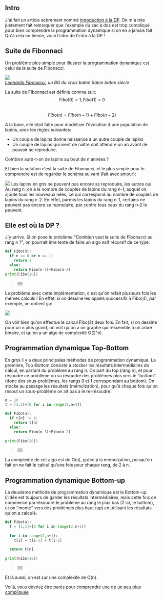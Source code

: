 ## Intro

J'ai fait un article sobrement nommé [introduction à la DP](http://vulgairedev.fr/blog/article/intro_dp). On m'a très justement fait
remarquer que l'exemple du sac à dos est trop compliqué pour bien comprendre la programmation dynamique si on en a jamais fait.
Qu'à cela ne tienne, voici l'intro de l'intro à la DP !

## Suite de Fibonnaci
Un problème plus simple pour illustrer la programmation dynamique est celui de la suite de Fibonacci.

![](https://raw.githubusercontent.com/Romathonat/vulgaireDevEntries/master/intro_de_intro_DP/Fibonacci2.jpg)  
*[Leonardo Fibonacci](https://fr.wikipedia.org/wiki/Leonardo_Fibonacci), un BG du croix baton baton baton siècle*

La suite de Fibonnaci est définie comme suit:  
$$Fibo(0) = 1, Fibo(1) = 0$$  
$$Fibo(n) = Fibo(n-1) + Fibo(n-2)$$

A la base, elle était faite pour modéliser l'évolution d'une population de lapins, avec les règles suivantes:

- Un couple de lapins donne naissance à un autre couple de lapins
- Un couple de lapins qui vient de naître doit attendre un an avant de pouvoir se reproduire.

Combien aura-t-on de lapins au bout de n années ?

Et bien la solution c'est la suite de Fibonacci, et le plus simple pour le comprendre est de regarder le schéma suivant (fait avec amour):

![](https://raw.githubusercontent.com/Romathonat/vulgaireDevEntries/master/intro_de_intro_DP/lapins.png) 
Les lapins en gris ne peuvent pas encore se reproduire, les autres oui. Au rang n, on a le nombre de couples de lapins du rang n-1, auquel on ajoute tous les nouveaux nées, ce qui correspond au nombre de couples de lapins du rang n-2. En effet, parmis les lapins du rang n-1, certains ne peuvent pas encore se reproduire, par contre tous ceux du rang n-2 le peuvent.

## Elle est où la DP ?
J'y arrive. Si on pose le problème "Combien vaut la suite de Fibonacci au rang n ?", on pourrait être tenté de faire un algo naif récursif de ce type: 

``` python
def Fibo(n):
  if n == 0 or n == 1: 
    return 1
  else:
    return Fibo(n-1)+Fibo(n-2)
print(Fibo(10))

```
> 89

Le problème avec cette implémentation, c'est qu'on refait plusieurs fois les mêmes calculs !
En effet, si on dessine les appels successifs à Fibo(4), par exemple, on obtient ça:

![](https://raw.githubusercontent.com/Romathonat/vulgaireDevEntries/master/intro_de_intro_DP/Fibo_call.png) 

On voit bien qu'on effectue le calcul Fibo(2) deux fois. En fait, si on dessine pour un n plus grand, on voit qu'on a un graphe qui ressemble à un arbre binaire, et qu'on a un algo de complexité O(2^n).

## Programmation dynamique Top-Bottom
En gros il y a deux principales méthodes de programmation dynamique. La première, Top-Bottom consiste à stocker les résultats intermédiaires de calcul, en partant du problème au rang n. On part du top (rang n), et pour résoudre ce problème on va résoudre des problèmes plus vers le "bottom" (donc des sous-problèmes, les rangs 0 et 1 correspondant au bottom). On stocke au passage les résultats (mémoïzation), pour qu'à chaque fois qu'on résout un sous-problème on ait pas à le re-résoudre.

``` python
n = 10
t = [1,1]+[0 for i in range(2,n+1)]

def Fibo(n):
  if t[n] != 0:
    return t[n]
  else:
    return Fibo(n-1)+Fibo(n-2)
    
print(Fibo(10))
```
> 89

La complexité de cet algo est de O(n), grâce à la mémoïzation, puisqu'en fait on ne fait le calcul qu'une fois pour chaque rang, de 2 à n.

## Programmation dynamique Bottom-up
La deuxième méthode de programmation dynamique est le Bottom-up. L'idée est toujours de garder les résultats intermédiaires, mais cette fois on commence par résoudre le problème au rang le plus bas (2 ici, le bottom), et on "monte" vers des problèmes plus haut (up) en utilisant les résultats qu'on a calculé.

``` python
def Fibo(n):
  t = [1,1]+[0 for i in range(2,n+1)]
  
  for i in range(2,n+1):
    t[i] = t[i-1] + t[i-2]
  
  return t[n]
    
print(Fibo(10))
```
>89

Et là aussi, on est sur une complexité de O(n).

Voilà, vous devriez être parés pour comprendre [une dp un peu plus compliquée](http://vulgairedev.fr/blog/article/intro_dp)

